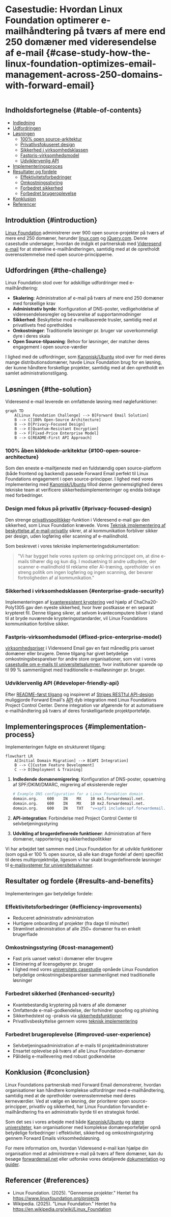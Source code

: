 # Casestudie: Hvordan Linux Foundation optimerer e-mailhåndtering på tværs af mere end 250 domæner med videresendelse af e-mail {#case-study-how-the-linux-foundation-optimizes-email-management-across-250-domains-with-forward-email}

<img loading="lazy" src="/img/articles/linux-foundation.webp" alt="" class="rounded-lg" />

## Indholdsfortegnelse {#table-of-contents}

* [Indledning](#introduction)
* [Udfordringen](#the-challenge)
* [Løsningen](#the-solution)
  * [100% open source-arkitektur](#100-open-source-architecture)
  * [Privatlivsfokuseret design](#privacy-focused-design)
  * [Sikkerhed i virksomhedsklassen](#enterprise-grade-security)
  * [Fastpris-virksomhedsmodel](#fixed-price-enterprise-model)
  * [Udviklervenlig API](#developer-friendly-api)
* [Implementeringsproces](#implementation-process)
* [Resultater og fordele](#results-and-benefits)
  * [Effektivitetsforbedringer](#efficiency-improvements)
  * [Omkostningsstyring](#cost-management)
  * [Forbedret sikkerhed](#enhanced-security)
  * [Forbedret brugeroplevelse](#improved-user-experience)
* [Konklusion](#conclusion)
* [Referencer](#references)

## Introduktion {#introduction}

[Linux Foundation](https://en.wikipedia.org/wiki/Linux_Foundation) administrerer over 900 open source-projekter på tværs af mere end 250 domæner, herunder [linux.com](https://www.linux.com/) og [jQuery.com](https://jquery.com/). Denne casestudie undersøger, hvordan de indgik et partnerskab med [Videresend e-mail](https://forwardemail.net) for at strømline e-mailhåndteringen, samtidig med at de opretholdt overensstemmelse med open source-principperne.

## Udfordringen {#the-challenge}

Linux Foundation stod over for adskillige udfordringer med e-mailhåndtering:

* **Skalering**: Administration af e-mail på tværs af mere end 250 domæner med forskellige krav
* **Administrativ byrde**: Konfiguration af DNS-poster, vedligeholdelse af videresendelsesregler og besvarelse af supportanmodninger
* **Sikkerhed**: Beskyttelse mod e-mailbaserede trusler, samtidig med at privatlivets fred opretholdes
* **Omkostninger**: Traditionelle løsninger pr. bruger var uoverkommeligt dyre i deres skala
* **Open Source-tilpasning**: Behov for løsninger, der matcher deres engagement i open source-værdier

I lighed med de udfordringer, som [Kanonisk/Ubuntu](https://forwardemail.net/blog/docs/canonical-ubuntu-email-enterprise-case-study) stod over for med deres mange distributionsdomæner, havde Linux Foundation brug for en løsning, der kunne håndtere forskellige projekter, samtidig med at den opretholdt en samlet administrationstilgang.

## Løsningen {#the-solution}

Videresend e-mail leverede en omfattende løsning med nøglefunktioner:

```mermaid
graph TD
    A[Linux Foundation Challenge] --> B[Forward Email Solution]
    B --> C[100% Open-Source Architecture]
    B --> D[Privacy-Focused Design]
    B --> E[Quantum-Resistant Encryption]
    B --> F[Fixed-Price Enterprise Model]
    B --> G[README-First API Approach]
```

### 100% åben kildekode-arkitektur {#100-open-source-architecture}

Som den eneste e-mailtjeneste med en fuldstændig open source-platform (både frontend og backend) passede Forward Email perfekt til Linux Foundations engagement i open source-principper. I lighed med vores implementering med [Kanonisk/Ubuntu](https://forwardemail.net/blog/docs/canonical-ubuntu-email-enterprise-case-study) tillod denne gennemsigtighed deres tekniske team at verificere sikkerhedsimplementeringer og endda bidrage med forbedringer.

### Design med fokus på privatliv {#privacy-focused-design}

Den strenge [privatlivspolitikker](https://forwardemail.net/privacy)-funktion i Videresend e-mail gav den sikkerhed, som Linux Foundation krævede. Vores [Teknisk implementering af beskyttelse af e-mail-privatliv](https://forwardemail.net/blog/docs/email-privacy-protection-technical-implementation) sikrer, at al kommunikation forbliver sikker per design, uden logføring eller scanning af e-mailindhold.

Som beskrevet i vores tekniske implementeringsdokumentation:

> "Vi har bygget hele vores system op omkring princippet om, at dine e-mails tilhører dig og kun dig. I modsætning til andre udbydere, der scanner e-mailindhold til reklame eller AI-træning, opretholder vi en streng politik om ingen logføring og ingen scanning, der bevarer fortroligheden af al kommunikation."

### Sikkerhed i virksomhedsklassen {#enterprise-grade-security}

Implementeringen af [kvanteresistent kryptering](https://forwardemail.net/blog/docs/best-quantum-safe-encrypted-email-service) ved hjælp af ChaCha20-Poly1305 gav den nyeste sikkerhed, hvor hver postkasse er en separat krypteret fil. Denne tilgang sikrer, at selvom kvantecomputere bliver i stand til at bryde nuværende krypteringsstandarder, vil Linux Foundations kommunikation forblive sikker.

### Fastpris-virksomhedsmodel {#fixed-price-enterprise-model}

[virksomhedspriser](https://forwardemail.net/pricing) i Videresend Email gav en fast månedlig pris uanset domæner eller brugere. Denne tilgang har givet betydelige omkostningsbesparelser for andre store organisationer, som vist i vores [casestudie om e-mails til universitetsalumner](https://forwardemail.net/blog/docs/alumni-email-forwarding-university-case-study), hvor institutioner sparede op til 99 % sammenlignet med traditionelle e-mailløsninger pr. bruger.

### Udviklervenlig API {#developer-friendly-api}

Efter [README-først tilgang](https://tom.preston-werner.com/2010/08/23/readme-driven-development) og inspireret af [Stripes RESTful API-design](https://amberonrails.com/building-stripes-api) muliggjorde Forward Email's [API](https://forwardemail.net/api) dyb integration med Linux Foundations Project Control Center. Denne integration var afgørende for at automatisere e-mailhåndtering på tværs af deres forskelligartede projektportefølje.

## Implementeringsproces {#implementation-process}

Implementeringen fulgte en struktureret tilgang:

```mermaid
flowchart LR
    A[Initial Domain Migration] --> B[API Integration]
    B --> C[Custom Feature Development]
    C --> D[Deployment & Training]
```

1. **Indledende domænemigrering**: Konfiguration af DNS-poster, opsætning af SPF/DKIM/DMARC, migrering af eksisterende regler

   ```sh
   # Example DNS configuration for a Linux Foundation domain
   domain.org.    600    IN    MX    10 mx1.forwardemail.net.
   domain.org.    600    IN    MX    10 mx2.forwardemail.net.
   domain.org.    600    IN    TXT   "v=spf1 include:spf.forwardemail.net -all"
   ```

2. **API-integration**: Forbindelse med Project Control Center til selvbetjeningsstyring

3. **Udvikling af brugerdefinerede funktioner**: Administration af flere domæner, rapportering og sikkerhedspolitikker

Vi har arbejdet tæt sammen med Linux Foundation for at udvikle funktioner (som også er 100 % open source, så alle kan drage fordel af dem) specifikt til deres multiprojektmiljø, ligesom vi har skabt brugerdefinerede løsninger til [e-mailsystemer for universitetsalumner](https://forwardemail.net/blog/docs/alumni-email-forwarding-university-case-study).

## Resultater og fordele {#results-and-benefits}

Implementeringen gav betydelige fordele:

### Effektivitetsforbedringer {#efficiency-improvements}

* Reduceret administrativ administration
* Hurtigere onboarding af projekter (fra dage til minutter)
* Strømlinet administration af alle 250+ domæner fra en enkelt brugerflade

### Omkostningsstyring {#cost-management}

* Fast pris uanset vækst i domæner eller brugere
* Eliminering af licensgebyrer pr. bruger
* I lighed med vores [universitets casestudie](https://forwardemail.net/blog/docs/alumni-email-forwarding-university-case-study) opnåede Linux Foundation betydelige omkostningsbesparelser sammenlignet med traditionelle løsninger

### Forbedret sikkerhed {#enhanced-security}

* Kvantebestandig kryptering på tværs af alle domæner
* Omfattende e-mail-godkendelse, der forhindrer spoofing og phishing
* Sikkerhedstest og -praksis via [sikkerhedsfunktioner](https://forwardemail.net/security)
* Privatlivsbeskyttelse gennem vores [teknisk implementering](https://forwardemail.net/blog/docs/email-privacy-protection-technical-implementation)

### Forbedret brugeroplevelse {#improved-user-experience}

* Selvbetjeningsadministration af e-mails til projektadministratorer
* Ensartet oplevelse på tværs af alle Linux Foundation-domæner
* Pålidelig e-maillevering med robust godkendelse

## Konklusion {#conclusion}

Linux Foundations partnerskab med Forward Email demonstrerer, hvordan organisationer kan håndtere komplekse udfordringer med e-mailhåndtering, samtidig med at de opretholder overensstemmelse med deres kerneværdier. Ved at vælge en løsning, der prioriterer open source-principper, privatliv og sikkerhed, har Linux Foundation forvandlet e-mailhåndtering fra en administrativ byrde til en strategisk fordel.

Som det ses i vores arbejde med både [Kanonisk/Ubuntu](https://forwardemail.net/blog/docs/canonical-ubuntu-email-enterprise-case-study) og [større universiteter](https://forwardemail.net/blog/docs/alumni-email-forwarding-university-case-study), kan organisationer med komplekse domæneporteføljer opnå betydelige forbedringer i effektivitet, sikkerhed og omkostningsstyring gennem Forward Emails virksomhedsløsning.

For mere information om, hvordan Videresend e-mail kan hjælpe din organisation med at administrere e-mail på tværs af flere domæner, kan du besøge [forwardemail.net](https://forwardemail.net) eller udforske vores detaljerede [dokumentation](https://forwardemail.net/email-api) og [guider](https://forwardemail.net/guides).

## Referencer {#references}

* Linux Foundation. (2025). "Gennemse projekter." Hentet fra <https://www.linuxfoundation.org/projects>
* Wikipedia. (2025). "Linux Foundation." Hentet fra <https://en.wikipedia.org/wiki/Linux_Foundation>